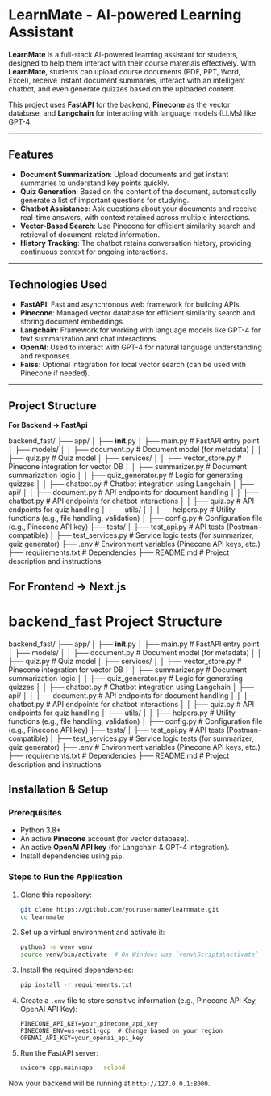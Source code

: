 # LearnMate - AI-powered Learning Assistant

**LearnMate** is a full-stack AI-powered learning assistant for students, designed to help them interact with their course materials effectively. With **LearnMate**, students can upload course documents (PDF, PPT, Word, Excel), receive instant document summaries, interact with an intelligent chatbot, and even generate quizzes based on the uploaded content.

This project uses **FastAPI** for the backend, **Pinecone** as the vector database, and **Langchain** for interacting with language models (LLMs) like GPT-4.

---

## Features

- **Document Summarization**: Upload documents and get instant summaries to understand key points quickly.
- **Quiz Generation**: Based on the content of the document, automatically generate a list of important questions for studying.
- **Chatbot Assistance**: Ask questions about your documents and receive real-time answers, with context retained across multiple interactions.
- **Vector-Based Search**: Use Pinecone for efficient similarity search and retrieval of document-related information.
- **History Tracking**: The chatbot retains conversation history, providing continuous context for ongoing interactions.

---

## Technologies Used

- **FastAPI**: Fast and asynchronous web framework for building APIs.
- **Pinecone**: Managed vector database for efficient similarity search and storing document embeddings.
- **Langchain**: Framework for working with language models like GPT-4 for text summarization and chat interactions.
- **OpenAI**: Used to interact with GPT-4 for natural language understanding and responses.
- **Faiss**: Optional integration for local vector search (can be used with Pinecone if needed).

---

## Project Structure

**For Backend -> FastApi**

backend_fast/
├── app/
│   ├── __init__.py
│   ├── main.py           # FastAPI entry point
│   ├── models/
│   │   ├── document.py   # Document model (for metadata)
│   │   ├── quiz.py       # Quiz model
│   ├── services/
│   │   ├── vector_store.py  # Pinecone integration for vector DB
│   │   ├── summarizer.py    # Document summarization logic
│   │   ├── quiz_generator.py # Logic for generating quizzes
│   │   ├── chatbot.py      # Chatbot integration using Langchain
│   ├── api/
│   │   ├── document.py     # API endpoints for document handling
│   │   ├── chatbot.py      # API endpoints for chatbot interactions
│   │   ├── quiz.py         # API endpoints for quiz handling
│   ├── utils/
│   │   ├── helpers.py      # Utility functions (e.g., file handling, validation)
│   ├── config.py           # Configuration file (e.g., Pinecone API key)
├── tests/
│   ├── test_api.py         # API tests (Postman-compatible)
│   ├── test_services.py    # Service logic tests (for summarizer, quiz generator)
├── .env                    # Environment variables (Pinecone API keys, etc.)
├── requirements.txt        # Dependencies
├── README.md               # Project description and instructions


**For Frontend -> Next.js**
---

# backend_fast Project Structure

backend_fast/
├── app/
│   ├── __init__.py
│   ├── main.py           # FastAPI entry point
│   ├── models/
│   │   ├── document.py   # Document model (for metadata)
│   │   ├── quiz.py       # Quiz model
│   ├── services/
│   │   ├── vector_store.py  # Pinecone integration for vector DB
│   │   ├── summarizer.py    # Document summarization logic
│   │   ├── quiz_generator.py # Logic for generating quizzes
│   │   ├── chatbot.py      # Chatbot integration using Langchain
│   ├── api/
│   │   ├── document.py     # API endpoints for document handling
│   │   ├── chatbot.py      # API endpoints for chatbot interactions
│   │   ├── quiz.py         # API endpoints for quiz handling
│   ├── utils/
│   │   ├── helpers.py      # Utility functions (e.g., file handling, validation)
│   ├── config.py           # Configuration file (e.g., Pinecone API key)
├── tests/
│   ├── test_api.py         # API tests (Postman-compatible)
│   ├── test_services.py    # Service logic tests (for summarizer, quiz generator)
├── .env                    # Environment variables (Pinecone API keys, etc.)
├── requirements.txt        # Dependencies
├── README.md               # Project description and instructions


## Installation & Setup

### Prerequisites

- Python 3.8+
- An active **Pinecone** account (for vector database).
- An active **OpenAI API key** (for Langchain & GPT-4 integration).
- Install dependencies using `pip`.

### Steps to Run the Application

1. Clone this repository:

   ```bash
   git clone https://github.com/yourusername/learnmate.git
   cd learnmate
   ```

2. Set up a virtual environment and activate it:

   ```bash
   python3 -m venv venv
   source venv/bin/activate  # On Windows use `venv\Scripts\activate`
   ```

3. Install the required dependencies:

   ```bash
   pip install -r requirements.txt
   ```

4. Create a `.env` file to store sensitive information (e.g., Pinecone API Key, OpenAI API Key):

   ```dotenv
   PINECONE_API_KEY=your_pinecone_api_key
   PINECONE_ENV=us-west1-gcp  # Change based on your region
   OPENAI_API_KEY=your_openai_api_key
   ```

5. Run the FastAPI server:

   ```bash
   uvicorn app.main:app --reload
   ```

Now your backend will be running at `http://127.0.0.1:8000`.
